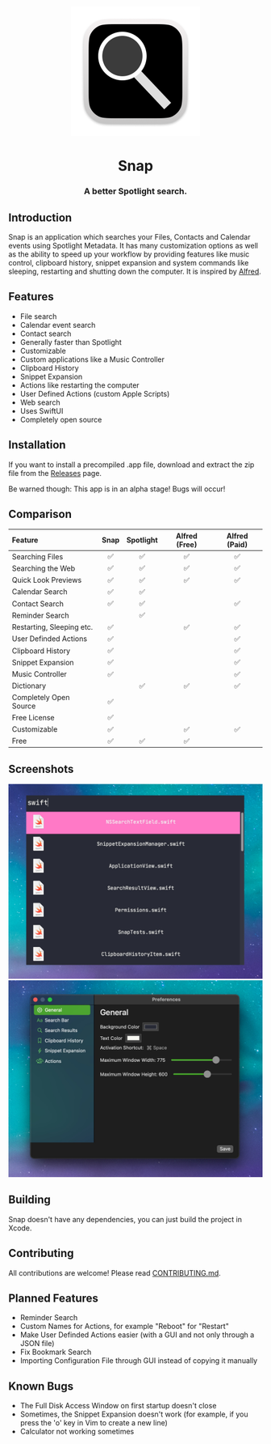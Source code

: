 <p align="center">
	<img width="256" height="256" src="https://github.com/techrisdev/Snap/raw/main/Snap/Assets/Assets.xcassets/AppIcon.appiconset/Icon-512.png">
</p>

<h1 align="center">Snap</h1>
<h3 align="center">A better Spotlight search.</h4>

## Introduction

Snap is an application which searches your Files, Contacts and Calendar events using Spotlight Metadata. It has many customization options as well as the ability to speed up your workflow by providing features like music control, clipboard history, snippet expansion and system commands like sleeping, restarting and shutting down the computer. It is inspired by [Alfred](https://alfredapp.com).

## Features

* File search
* Calendar event search
* Contact search
* Generally faster than Spotlight
* Customizable
* Custom applications like a Music Controller
* Clipboard History
* Snippet Expansion
* Actions like restarting the computer
* User Defined Actions (custom Apple Scripts)
* Web search<!-- Not Working? * Quick Look previews -->
* Uses SwiftUI
* Completely open source

## Installation
If you want to install a precompiled .app file, download and extract the zip file from the [Releases](https://github.com/techrisdev/Snap/releases) page.

Be warned though: This app is in an alpha stage! Bugs will occur!

## Comparison
|Feature|Snap|Spotlight|Alfred (Free)|Alfred (Paid)|
|:---|:---:|:---:|:---:|:---:|
|Searching Files|✅|✅|✅|✅|
|Searching the Web|✅|✅|✅|✅|
|Quick Look Previews|✅|✅|✅|✅|
|Calendar Search|✅|✅|||
|Contact Search|✅|✅||✅|
|Reminder Search||✅|||
|Restarting, Sleeping etc.|✅| |✅|✅|
|User Definded Actions|✅|||✅|
|Clipboard History|✅|||✅|
|Snippet Expansion|✅|||✅|
|Music Controller|✅|||✅|
|Dictionary||✅|✅|✅|
|Completely Open Source|✅||||
|Free License|✅||||
|Customizable|✅||✅|✅|
|Free|✅|✅|✅||

## Screenshots
![](screenshots/Search.jpg?raw=true)
![](screenshots/Preferences.jpg?raw=true)

## Building

Snap doesn't have any dependencies, you can just build the project in Xcode.

## Contributing
All contributions are welcome!
Please read [CONTRIBUTING.md](./CONTRIBUTING.md).

## Planned Features

* Reminder Search
* Custom Names for Actions, for example "Reboot" for "Restart"
* Make User Definded Actions easier (with a GUI and not only through a JSON file)
* Fix Bookmark Search
* Importing Configuration File through GUI instead of copying it manually 

## Known Bugs

* The Full Disk Access Window on first startup doesn't close
* Sometimes, the Snippet Expansion doesn't work (for example, if you press the 'o' key in Vim to create a new line)
* Calculator not working sometimes
